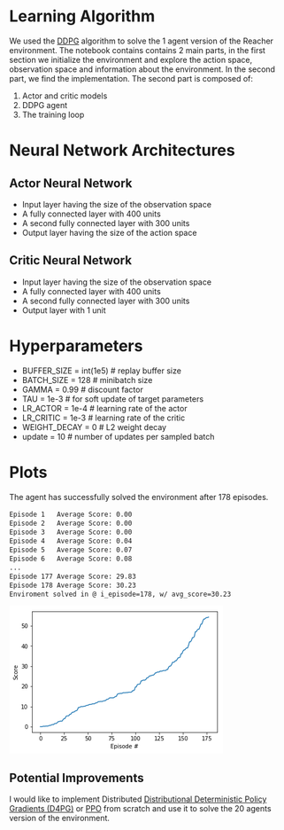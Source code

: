 # Learning Algorithm
We used the [DDPG](https://arxiv.org/pdf/1509.02971.pdf) algorithm to solve the 1 agent version of the Reacher environment.
The notebook contains contains 2 main parts, in the first section we initialize the environment and explore the action space, observation space and information about
the environment. In the second part, we find the implementation. The second part is composed of:
1. Actor and critic models
2. DDPG agent
3. The training loop
# Neural Network Architectures
## Actor Neural Network
* Input layer having the size of the observation space
* A fully connected layer with 400 units
* A second fully connected layer with 300 units
* Output layer having the size of the action space

## Critic Neural Network
* Input layer having the size of the observation space
* A fully connected layer with 400 units
* A second fully connected layer with 300 units
* Output layer with 1 unit
# Hyperparameters
* BUFFER_SIZE = int(1e5)  # replay buffer size
* BATCH_SIZE = 128        # minibatch size
* GAMMA = 0.99            # discount factor
* TAU = 1e-3              # for soft update of target parameters
* LR_ACTOR = 1e-4         # learning rate of the actor 
* LR_CRITIC = 1e-3        # learning rate of the critic
* WEIGHT_DECAY = 0        # L2 weight decay
* update = 10             # number of updates per sampled batch



# Plots
The agent has successfully solved the environment after 178 episodes.
```
Episode 1	Average Score: 0.00
Episode 2	Average Score: 0.00
Episode 3	Average Score: 0.00
Episode 4	Average Score: 0.04
Episode 5	Average Score: 0.07
Episode 6	Average Score: 0.08
...
Episode 177	Average Score: 29.83
Episode 178	Average Score: 30.23
Enviroment solved in @ i_episode=178, w/ avg_score=30.23

```
![average score](https://github.com/AhmedGharbi96/ContinuousControlWithDDPG/blob/main/DDPG_DRLN.png)

## Potential Improvements
I would like to implement Distributed [Distributional Deterministic Policy Gradients (D4PG)](https://arxiv.org/abs/1804.08617) or [PPO](https://arxiv.org/abs/1707.06347) from scratch and use it to solve
the 20 agents version of the environment.
